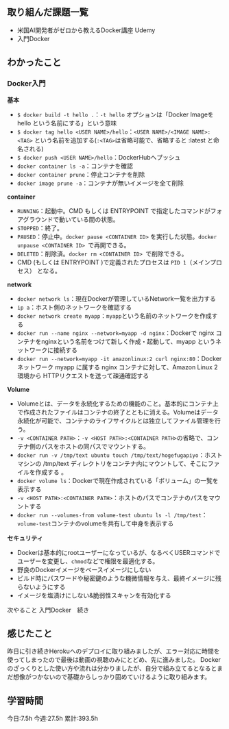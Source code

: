 ## 取り組んだ課題一覧
- 米国AI開発者がゼロから教えるDocker講座  Udemy
- 入門Docker


	
## わかったこと

<h3>Docker入門</h3>

**基本**

- `$ docker build -t hello .`：`-t hello` オプションは「Docker Imageを hello という名前にする」という意味
- `$ docker tag hello <USER NAME>/hello`：`<USER NAME>/<IMAGE NAME>:<TAG>` という名前を追加する(` :<TAG> `は省略可能で、省略すると :latest と命名される)
- `$ docker push <USER NAME>/hello`：DockerHubへプッシュ
- `docker container ls -a`：コンテナを確認
- `docker container prune`：停止コンテナを削除
- `docker image prune -a`：コンテナが無いイメージを全て削除

**container**

- `RUNNING`：起動中。CMD もしくは ENTRYPOINT で指定したコマンドがフォアグラウンドで動いている間の状態。
- `STOPPED`：終了。
- `PAUSED`：停止中。`docker pause <CONTAINER ID>` を実行した状態。`docker unpause <CONTAINER ID> `で再開できる。
- `DELETED`：削除済。`docker rm <CONTAINER ID> `で削除できる。
- CMD (もしくは ENTRYPOINT )で定義されたプロセスは `PID 1`（メインプロセス） となる。

**network**

- `docker network ls`：現在Dockerが管理しているNetwork一覧を出力する
- `ip a`：ホスト側のネットワークを確認する
- `docker network create myapp`：`myapp`という名前のネットワークを作成する
- `docker run --name nginx --network=myapp -d nginx`：Dockerで nginx コンテナをnginxという名前をつけて新しく作成・起動して、myapp というネットワークに接続する
- `docker run --network=myapp -it amazonlinux:2 curl nginx:80`：Dockerネットワーク myapp に属する nginx コンテナに対して、Amazon Linux 2 環境から HTTPリクエストを送って疎通確認する

**Volume**

- Volumeとは、データを永続化するための機能のこと。基本的にコンテナ上で作成されたファイルはコンテナの終了とともに消える。Volumeはデータ永続化が可能で、コンテナのライフサイクルとは独立してファイル管理を行う。
- `-v <CONTAINER PATH>`：`-v <HOST PATH>:<CONTAINER PATH>`の省略で、コンテナ側のパスをホストの同パスでマウントする。
- `docker run -v /tmp/text ubuntu touch /tmp/text/hogefugapiyo`：ホストマシンの /tmp/text ディレクトリをコンテナ内にマウントして、そこにファイルを作成する 。
- `docker volume ls`：Dockerで現在作成されている「ボリューム」の一覧を表示する
- `-v <HOST PATH>:<CONTAINER PATH>`：ホストのパスでコンテナのパスをマウントする
- `docker run --volumes-from volume-test ubuntu ls -l /tmp/test`：`volume-test`コンテナのvolumeを共有して中身を表示する

**セキュリティ**

- Dockerは基本的にrootユーザーになっているが、なるべくUSERコマンドでユーザーを変更し、`chmod`などで権限を最適化する。
- 野良のDockerイメージをベースイメージにしない
- ビルド時にパスワードや秘密鍵のような機微情報を与え、最終イメージに残らないようにする
- イメージを塩漬けにしない&脆弱性スキャンを有効化する


次やること
入門Docker　続き
	

## 感じたこと
昨日に引き続きHerokuへのデプロイに取り組みましたが、エラー対応に時間を使ってしまったので最後は動画の視聴のみにとどめ、先に進みました。
Dockerのざっくりとした使い方や流れは分かりましたが、自分で組み立てるとなるとまだ想像がつかないので基礎からしっかり固めていけるように取り組みます。


## 学習時間
今日:7.5h
今週:27.5h 
累計:393.5h